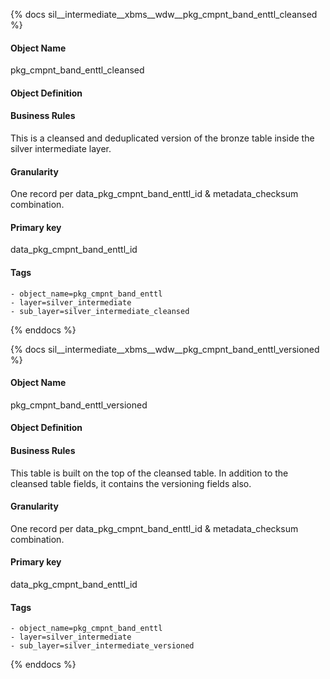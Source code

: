 {% docs sil__intermediate__xbms__wdw__pkg_cmpnt_band_enttl_cleansed %}

#### Object Name
pkg_cmpnt_band_enttl_cleansed

#### Object Definition


#### Business Rules
This is a cleansed and deduplicated version of the bronze table inside the silver intermediate layer.

#### Granularity
One record per data_pkg_cmpnt_band_enttl_id & metadata_checksum combination.

#### Primary key
data_pkg_cmpnt_band_enttl_id

#### Tags
    - object_name=pkg_cmpnt_band_enttl
    - layer=silver_intermediate
    - sub_layer=silver_intermediate_cleansed

{% enddocs %}

{% docs sil__intermediate__xbms__wdw__pkg_cmpnt_band_enttl_versioned %}

#### Object Name
pkg_cmpnt_band_enttl_versioned

#### Object Definition


#### Business Rules
This table is built on the top of the cleansed table. In addition to the cleansed table fields, it contains the versioning fields also.

#### Granularity
One record per data_pkg_cmpnt_band_enttl_id & metadata_checksum combination.

#### Primary key
data_pkg_cmpnt_band_enttl_id

#### Tags
    - object_name=pkg_cmpnt_band_enttl
    - layer=silver_intermediate
    - sub_layer=silver_intermediate_versioned

{% enddocs %}